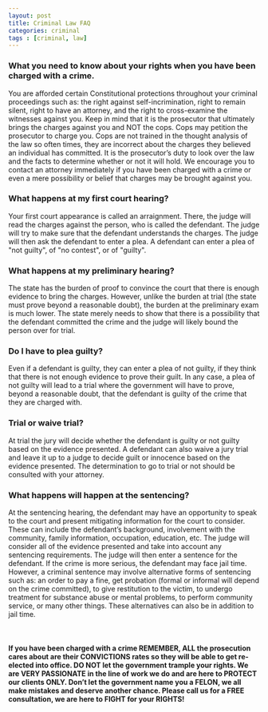 ```yaml
---
layout: post
title: Criminal Law FAQ
categories:	criminal
tags : [criminal, law]
---
```


### What you need to know about your rights when you have been charged with a crime.

You are afforded certain Constitutional protections throughout your criminal proceedings such as: the right against self-incrimination, right to remain silent, right to have an attorney, and the right to cross-examine the witnesses against you. Keep in mind that it is the prosecutor that ultimately brings the charges against you and NOT the cops. Cops may petition the prosecutor to charge you. Cops are not trained in the thought analysis of the law so often times, they are incorrect about the charges they believed an individual has committed. It is the prosecutor’s duty to look over the law and the facts to determine whether or not it will hold. We encourage you to contact an attorney immediately if you have been charged with a crime or even a mere possibility or belief that charges may be brought against you.

### What happens at my first court hearing?

Your first court appearance is called an arraignment. There, the judge will read the charges against the person, who is called the defendant. The judge will try to make sure that the defendant understands the charges. The judge will then ask the defendant to enter a plea. A defendant can enter a plea of "not guilty", of "no contest", or of "guilty".

### What happens at my preliminary hearing?

The state has the burden of proof to convince the court that there is enough evidence to bring the charges. However, unlike the burden at trial (the state must prove beyond a reasonable doubt), the burden at the preliminary exam is much lower. The state merely needs to show that there is a possibility that the defendant committed the crime and the judge will likely bound the person over for trial.

### Do I have to plea guilty?

Even if a defendant is guilty, they can enter a plea of not guilty, if they think that there is not enough evidence to prove their guilt. In any case, a plea of not guilty will lead to a trial where the government will have to prove, beyond a reasonable doubt, that the defendant is guilty of the crime that they are charged with.

### Trial or waive trial?

At trial the jury will decide whether the defendant is guilty or not guilty based on the evidence presented. A defendant can also waive a jury trial and leave it up to a judge to decide guilt or innocence based on the evidence presented. The determination to go to trial or not should be consulted with your attorney.

### What happens will happen at the sentencing?

At the sentencing hearing, the defendant may have an opportunity to speak to the court and present mitigating information for the court to consider. These can include the defendant’s background, involvement with the community, family information, occupation, education, etc.
The judge will consider all of the evidence presented and take into account any sentencing requirements. The judge will then enter a sentence for the defendant. If the crime is more serious, the defendant may face jail time.  However, a criminal sentence may involve alternative forms of sentencing such as: an order to pay a fine, get probation (formal or informal will depend on the crime committed), to give restitution to the victim, to undergo treatment for substance abuse or mental problems, to perform community service, or many other things. These alternatives can also be in addition to jail time.

<br/>


#### If you have been charged with a crime REMEMBER, ALL the prosecution cares about are their CONVICTIONS rates so they will be able to get re-elected into office. DO NOT let the government trample your rights. We are VERY PASSIONATE in the line of work we do and are here to PROTECT our clients ONLY. Don’t let the government name you a FELON, we all make mistakes and deserve another chance. Please call us for a FREE consultation, we are here to FIGHT for your RIGHTS!
